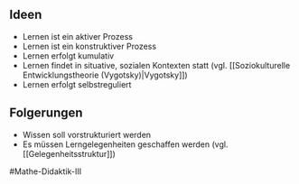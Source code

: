## Ideen
- Lernen ist ein aktiver Prozess
- Lernen ist ein konstruktiver Prozess
- Lernen erfolgt kumulativ
- Lernen findet in situative, sozialen Kontexten statt (vgl. [[Soziokulturelle Entwicklungstheorie (Vygotsky)|Vygotsky]])
- Lernen erfolgt selbstreguliert

## Folgerungen
- Wissen soll vorstrukturiert werden
- Es müssen Lerngelegenheiten geschaffen werden (vgl. [[Gelegenheitsstruktur]])

#Mathe-Didaktik-III